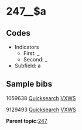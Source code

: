 # 247\_\_$a

## Codes

-   Indicators
    -   First: \_
    -   Second: \_
-   Subfield: a

## Sample bibs

1059638 [Quicksearch](https://search.library.yale.edu/catalog/1059638) [VXWS](http://prodorbis.library.yale.edu:7014/vxws/GetHoldingsService?bibId=1059638)

9129493 [Quicksearch](https://search.library.yale.edu/catalog/9129493) [VXWS](http://prodorbis.library.yale.edu:7014/vxws/GetHoldingsService?bibId=9129493)

**Parent topic:**[247](../../tags/247/247.md)

